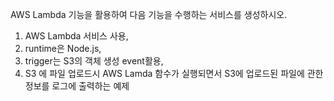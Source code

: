AWS Lambda 기능을 활용하여 다음 기능을 수행하는 서비스를 생성하시오.
1) AWS Lambda 서비스 사용,
2) runtime은 Node.js,
3) trigger는 S3의 객체 생성 event활용,
4) S3 에 파일 업로드시 AWS Lamda 함수가 실행되면서 S3에 업로드된 파일에 관한 정보를 로그에 출력하는 예제
